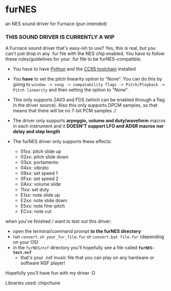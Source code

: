 # furNES
an NES sound driver for Furnace (pun intended)

### **THIS SOUND DRIVER IS CURRENTLY A WIP**

A Furnace sound driver that's easy-ish to use?
Yes, this is real, but you can't just drop in any .fur file with the NES chip enabled. You have to follow these rules/guidelines for your .fur file to be furNES-compatible.

* You have to have [Python](https://www.python.org/) and the [CC65 toolchain](https://cc65.github.io/) installed
* You **have** to set the pitch linearity option to "None". You can do this by going to `window -> song -> compatability flags -> Pitch/Playback -> Pitch linearity` and then setting the option to "None".

* This only supports 2A03 and FDS (which can be enabled through a flag in the driver source). Also this only supports DPCM samples, so that means that there will be no 7-bit PCM samples :/

* The driver only supports **arpeggio, volume and duty/waveform** macros in each instrument and it **DOESN'T support LFO and ADSR macros nor delay and step length**

* The furNES driver only supports these effects:
  * 01xx: pitch slide up
  * 02xx: pitch slide down
  * 03xx: portamento
  * 04xx: vibrato
  * 09xx: set speed 1
  * 0Fxx: set speed 2
  * 0Axx: volume slide
  * 11xx: set duty
  * E1xx: note slide up
  * E2xx: note slide down
  * E5xx: note fine-pitch
  * ECxx: note cut

when you've finished / want to test out this driver:
* open the terminal/command prompt **to the furNES directory**
* run `convert.sh your_fur_file.fur` or `convert.bat file.fur` (depending on your OS)
* in the `furNES/nsf` directory you'll hopefully see a file called **`furNES-test.nsf`**
  * that's your .nsf music file that you can play on any hardware or software NSF player!

Hopefully you'll have fun with my driver :D

Libraries used: chipchune
